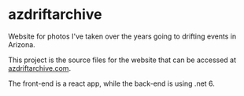 # azdriftarchive
Website for photos I've taken over the years going to drifting events in Arizona.

This project is the source files for the website that can be accessed at [azdriftarchive.com](https://azdriftarchive.com).

The front-end is a react app, while the back-end is using .net 6.
